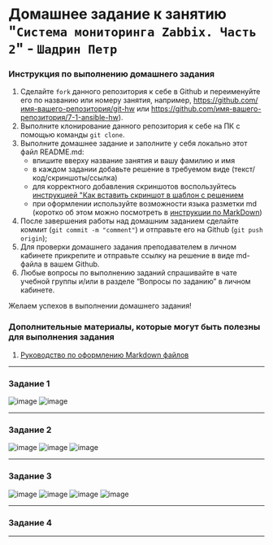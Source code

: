 # Домашнее задание к занятию "`Система мониторинга Zabbix. Часть 2`" - `Шадрин Петр`


### Инструкция по выполнению домашнего задания

   1. Сделайте `fork` данного репозитория к себе в Github и переименуйте его по названию или номеру занятия, например, https://github.com/имя-вашего-репозитория/git-hw или  https://github.com/имя-вашего-репозитория/7-1-ansible-hw).
   2. Выполните клонирование данного репозитория к себе на ПК с помощью команды `git clone`.
   3. Выполните домашнее задание и заполните у себя локально этот файл README.md:
      - впишите вверху название занятия и вашу фамилию и имя
      - в каждом задании добавьте решение в требуемом виде (текст/код/скриншоты/ссылка)
      - для корректного добавления скриншотов воспользуйтесь [инструкцией "Как вставить скриншот в шаблон с решением](https://github.com/netology-code/sys-pattern-homework/blob/main/screen-instruction.md)
      - при оформлении используйте возможности языка разметки md (коротко об этом можно посмотреть в [инструкции  по MarkDown](https://github.com/netology-code/sys-pattern-homework/blob/main/md-instruction.md))
   4. После завершения работы над домашним заданием сделайте коммит (`git commit -m "comment"`) и отправьте его на Github (`git push origin`);
   5. Для проверки домашнего задания преподавателем в личном кабинете прикрепите и отправьте ссылку на решение в виде md-файла в вашем Github.
   6. Любые вопросы по выполнению заданий спрашивайте в чате учебной группы и/или в разделе “Вопросы по заданию” в личном кабинете.
   
Желаем успехов в выполнении домашнего задания!
   
### Дополнительные материалы, которые могут быть полезны для выполнения задания

1. [Руководство по оформлению Markdown файлов](https://gist.github.com/Jekins/2bf2d0638163f1294637#Code)

---

### Задание 1

![image](https://github.com/user-attachments/assets/ade10f94-a213-40db-bee7-22c22993145a)
![image](https://github.com/user-attachments/assets/5a06ae04-dc56-4bf6-8d00-c4878a49f705)

---
### Задание 2

![image](https://github.com/user-attachments/assets/284b39ee-12ac-40cf-8929-3327ee016819)
![image](https://github.com/user-attachments/assets/42e1654b-d930-433d-a87b-012756b73537)
![image](https://github.com/user-attachments/assets/b06083a7-ab7b-4f61-bb69-4ad7a5cf4931)

---

### Задание 3

![image](https://github.com/user-attachments/assets/981f0011-b0a7-40b5-a2da-52642e6e124e)
![image](https://github.com/user-attachments/assets/e82ab529-738e-49b2-a69a-30c2e89d123e)
![image](https://github.com/user-attachments/assets/7a4af2b6-0395-4215-ba23-1515be9ee13a)
![image](https://github.com/user-attachments/assets/7e1d8041-ebca-40e6-ac3f-8676eb6cccfd)

---

### Задание 4

---
